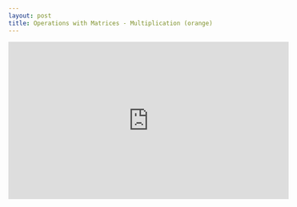 ```yaml
---
layout: post
title: Operations with Matrices - Multiplication (orange)
---
```

<iframe width="560" height="315" src="https://www.youtube.com/embed/e8jda5q5G2U" frameborder="0" allowfullscreen></iframe>
